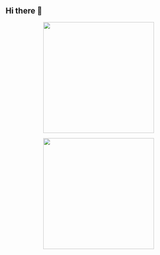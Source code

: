## Hi there 👋
<p align="center">
  <a href="https://skillicons.dev">
    <img width="300"  src="[https://github-readme-stats.vercel.app/api/top-langs/?username=mohsen0146&layout=compact&theme=vision-friendly-dark)](https://github.com/mohsen0146/github-readme-stats)" />
  </a>
</p>



<p align="center">
  <a href="https://skillicons.dev">
    <img width="300"  src="https://skillicons.dev/icons?i=react,nextjs,js,tailwind,html,css,alpinejs,redux,figma&perline=3" />
  </a>
</p>


<!--
**mohsen0146/mohsen0146** is a ✨ _special_ ✨ repository because its `README.md` (this file) appears on your GitHub profile.

Here are some ideas to get you started:

- 🔭 I’m currently working on ...
- 🌱 I’m currently learning ...
- 👯 I’m looking to collaborate on ...
- 🤔 I’m looking for help with ...
- 💬 Ask me about ...
- 📫 How to reach me: ...
- 😄 Pronouns: ...
- ⚡ Fun fact: ...
-->
